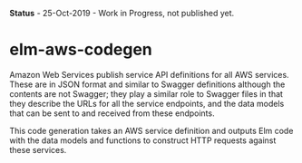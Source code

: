 **Status** - 25-Oct-2019 - Work in Progress, not published yet.

# elm-aws-codegen

Amazon Web Services publish service API definitions for all AWS services. These are in JSON format
and similar to Swagger definitions although the contents are not Swagger; they play a similar role to Swagger files in that they describe the
URLs for all the service endpoints, and the data models that can be sent to and received from
these endpoints.

This code generation takes an AWS service definition and outputs Elm code with the data models
and functions to construct HTTP requests against these services.
